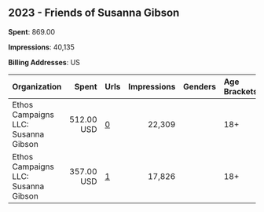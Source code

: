 ## 2023 - Friends of Susanna Gibson 
**Spent**: 869.00

**Impressions**: 40,135

**Billing Addresses**: US

|Organization|Spent|Urls|Impressions|Genders|Age Brackets|Country Codes|
|:---|---:|:---|---:|:---|:---|:---|
|Ethos Campaigns LLC: Susanna Gibson|512.00 USD|[0](https://www.snap.com/political-ads/asset/999aeeecb60612d84a7b4d88a66aaf50d35689a717521d1ad13354b699eb275a?mediaType=mp4)|22,309||18+|united states|
|Ethos Campaigns LLC: Susanna Gibson|357.00 USD|[1](https://www.snap.com/political-ads/asset/9c7ce3bb5a765601306fc24baf6b34c54a983010bd1236f7241178a68b893cdb?mediaType=mp4)|17,826||18+|united states|
